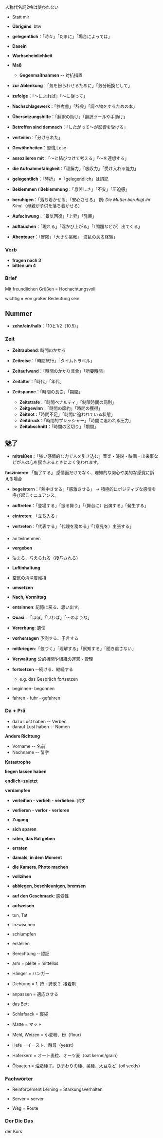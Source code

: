 人称代名詞2格は使われない

* Statt mir


* **Übrigens**: btw

* **gelegentlich**：「時々」「たまに」「場合によっては」

* **Dasein**

* **Warhscheinlichkeit**

* **Maß**
    * **Gegenmaßnahmen** -- 対抗措置


* **zur Ablenkung**：「気を紛らわせるために」「気分転換として」
* **zufolge**：「〜によれば」「〜に従って」
* **Nachschlagewerk**：「参考書」「辞典」「調べ物をするための本」
* **Übersetzungshilfe**：「翻訳の助け」「翻訳ツールや手助け」
* **Betroffen sind demnach**：「したがって〜が影響を受ける」
* **verteilen**：「分けられた」
* **Gewöhnheiten**：習慣,Lese-

* **assoziieren mit**：「〜と結びつけて考える」「〜を連想する」



* **die Aufnahmefähigkeit**：「理解力」「吸収力」「受け入れる能力」

* **gelegentlich**：「時折」 ※「gelegendlich」は誤記

* **Beklemmen / Beklemmung**：「息苦しさ」「不安」「圧迫感」

* **beruhigen**：「落ち着かせる」「安心させる」
  例: *Die Mutter beruhigt ihr Kind.*（母親が子供を落ち着かせる）



* **Aufschwung**：「景気回復」「上昇」「発展」


* **auftauchen**：「現れる」「浮かび上がる」「（問題などが）出てくる」

* **Abenteuer**：「冒険」「大きな挑戦」「波乱のある経験」



### Verb

* **fragen nach 3**
* **bitten um 4**



### Brief

Mit freundlichen Grüßen = Hochachtungsvoll

wichtig = von großer Bedeutung sein

## Nummer

* **zehn/ein/halb**：「10と1/2（10.5）」

### Zeit

* **Zeitraubend**: 時間のかかる

* **Zeitreise**：「時間旅行」「タイムトラベル」
* **Zeitaufwand**：「時間のかかり具合」「所要時間」
* **Zeitalter**：「時代」「年代」

* **Zeitspanne**：「時間の長さ」「期間」
    * **Zeitstrafe**：「時間ペナルティ」「制限時間の罰則」
    * **Zeitgewinn**：「時間の節約」「時間の獲得」
    * **Zeitnot**：「時間不足」「時間に追われている状態」
    * **Zeitdruck**：「時間的プレッシャー」「時間に追われる圧力」
    * **Zeitabschnitt**：「時間の区切り」「期間」



## 魅了

* **mitreißen** :「強い感情的な力で人を引き込む」音楽・演説・映画・出来事などが人の心を揺さぶるときによく使われます。

**faszinieren**:「魅了する」 感情面だけでなく、理知的な関心や美的な感覚に訴える場合

* **begeistern**：「熱中させる」「感激させる」
  → 積極的にポジティブな感情を呼び起こすニュアンス。

* **auftreten**：「登場する」「振る舞う」「（舞台に）出演する」「発生する」

* **eintreten**: 「立ち入る」

* **vertreten**：「代表する」「代理を務める」「（意見を）主張する」



###

* an teilnehmen

* **vergeben**
* 決まる、与えられる（授与される）


* **Luftinhaltung**
* 空気の清浄度維持


* **umsetzen**

* **Nach, Vormittag**

* **entsinnen**: 記憶に戻る、思い出す。


* **Quasi** : 「ほぼ」「いわば」「～のような」

* **Vererbung**: 遺伝

* **vorhersagen** 予測する、予言する

* **mitkriegen**:「気づく」「理解する」「察知する」「聞き逃さない」






* **Verwaltung** 公的機関や組織の運営・管理

* **fortsetzen** --続ける、継続する
    * e.g. das Gespräch fortsetzen 

* beginnen- begonnen
* fahren - fuhr - gefahren

### Da + Prä

* dazu Lust haben -- Verben
* darauf Lust haben -- Nomen


**Andere Richtung**
* Vorname -- 名前
* Nachname -- 苗字

**Katastrophe** 

**liegen lassen haben**

**endlich**=**zuletzt**

**verdampfen**

* **verleihen** - **verlieh** - **verliehen**: 貸す
* **verlieren** - **verlor** - **verloren**

* **Zugang**

* **sich sparen**

* **raten, das Rat geben**
* **erraten**

* **damals**, **in dem Moment**

* **die Kamera**, **Photo machen**

* **vollzihen**

* **abbiegen**, **beschleunigen**, **bremsen**

* **auf den Geschmack**: 感受性

* **aufweisen**

* tun,  Tat

* Inzwischen

* schlumpfen

* erstellen

* Berechtung --認証

* arm = pleite = mittellos 

* Hänger = ハンガー

* Dichtung = 1. 詩・詩歌 2. 接着剤

* anpassen = 適応させる

* das Bett
* Schlafsack = 寝袋
* Matte = マット

* Mehl, Weizen = 小麦粉、粉（flour）
* Hefe = イースト、酵母（yeast）
* Haferkern  = オート麦粒、オーツ麦（oat kernel/grain）
* Ölsaaten  = 油脂種子。ひまわりの種、菜種、大豆など（oil seeds）


### Fachwörter

* Reinforcement Lerning = Stärkungsverhalten

* Server = server

* Weg = Route

### Der Die Das

der Kurs

